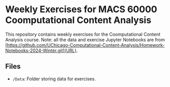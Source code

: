 # Weekly Exercises for MACS 60000 Coomputational Content Analysis
This repository contains weekly exercises for the Coomputational Content Analysis course. 
Note: all the data and exercise Jupyter Notebooks are from [https://github.com/UChicago-Computational-Content-Analysis/Homework-Notebooks-2024-Winter.git](URL).

## Files
- `/Data`: Folder storing data for exercises.
